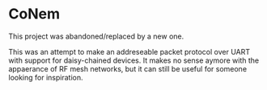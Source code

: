 # CoNem

This project was abandoned/replaced by a new one.

This was an attempt to make an addreseable packet protocol over UART with support for daisy-chained devices.
It makes no sense aymore with the appaerance of RF mesh networks, but it can still be useful for someone looking for inspiration.
